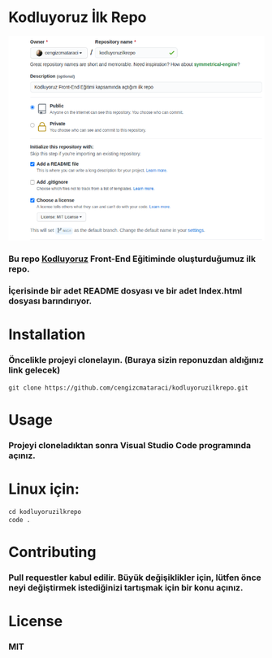 # Kodluyoruz İlk Repo

![patika](https://github.com/Kodluyoruz/taskforce/blob/main/git/odev1/figures/github.png?raw=true "Kodluyoruz")


### Bu repo [Kodluyoruz](https://www.kodluyoruz.org) Front-End Eğitiminde oluşturduğumuz ilk repo.

### İçerisinde bir adet README dosyası ve bir adet Index.html dosyası barındırıyor.

#


# Installation
### Öncelikle projeyi clonelayın. (Buraya sizin reponuzdan aldığınız link gelecek)

``` 
git clone https://github.com/cengizcmataraci/kodluyoruzilkrepo.git
```

# Usage

### Projeyi cloneladıktan sonra Visual Studio Code programında açınız.


# Linux için:

```
cd kodluyoruzilkrepo
code .
```

# Contributing
### Pull requestler kabul edilir. Büyük değişiklikler için, lütfen önce neyi değiştirmek istediğinizi tartışmak için bir konu açınız.

# License
### MIT
